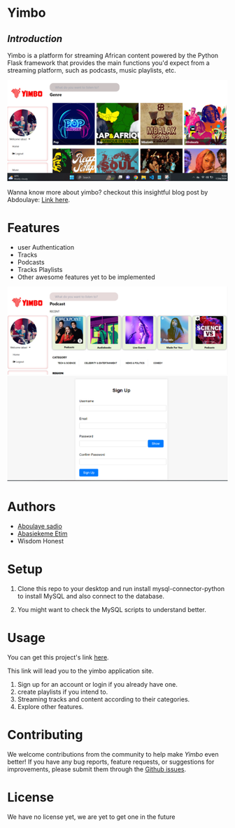 # Yimbo

## *Introduction*

Yimbo is a platform for streaming African content powered by the Python Flask framework that provides the main functions you'd expect from a streaming platform, such as podcasts, music playlists, etc.

![Alt Text](./yimbo_appli/Screenshot%202024-04-17%20155326.png)

Wanna know more about yimbo? checkout this insightful blog post by Abdoulaye: [Link here](https://shorturl.at/rsD14).

# <span style="font-size: 17;">Features</span>
- user Authentication
- Tracks
- Podcasts
- Tracks Playlists
- Other awesome features yet to be implemented

![ALT TEXT](./yimbo_appli/Screenshot%202024-04-17%20190651.png)
![ALT TEXT](./yimbo_appli/Screenshot%202024-04-17%20190904.png)

# <span style="font-size: 17;">Authors</span>

- [Aboulaye sadio](https://www.linkedin.com/in/abdoulaye-sadio-4b951a225/)
- [Abasiekeme Etim](https://www.linkedin.com/in/abas03/)
- Wisdom Honest

# <span style="font-size: 17;">Setup</span>

1. Clone this repo to your desktop and run install mysql-connector-python to install MySQL and also connect to the database.

2. You might want to check the MySQL scripts to understand better.

# <span style="font-size: 17;">Usage</span>

You can get this project's link [here](https://www.yimboafrica.site/).

This link will lead you to the yimbo application site.

1. Sign up for an account or login if you already have one.
2. create playlists if you intend to.
3. Streaming tracks and content according to their categories.
4. Explore other features.

# <span style="font-size: 17;">Contributing</span>
We welcome contributions from the community to help make *Yimbo* even better! If you have any bug reports, feature requests, or suggestions for improvements, please submit them through the [Github issues](https://github.com/iAbasekeme/Yimbo/issues).

# <span style="font-size: 17;">License</span>
We have no license yet, we are yet to get one in the future
